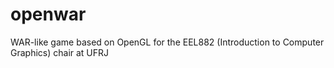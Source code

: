 openwar
=======

WAR-like game based on OpenGL for the EEL882 (Introduction to Computer
Graphics) chair at UFRJ
